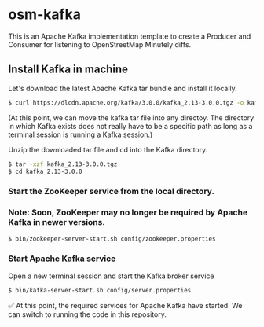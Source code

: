 # osm-kafka

This is an Apache Kafka implementation template to create a Producer and Consumer for listening to OpenStreetMap Minutely diffs.


## Install Kafka in machine

Let's download the latest Apache Kafka tar bundle and install it locally.

```sh
$ curl https://dlcdn.apache.org/kafka/3.0.0/kafka_2.13-3.0.0.tgz -o kafka_2.13-3.0.0.tgz
```


(At this point, we can move the kafka tar file into any directoy. The directory in which Kafka exists does not really have to be a specific path as long as a terminal session is running a Kafka session.)

Unzip the downloaded tar file and cd into the Kafka directory. 

```sh
$ tar -xzf kafka_2.13-3.0.0.tgz
$ cd kafka_2.13-3.0.0
```


### Start the ZooKeeper service from the local directory.

### Note: Soon, ZooKeeper may no longer be required by Apache Kafka in newer versions.

```sh
$ bin/zookeeper-server-start.sh config/zookeeper.properties
```


### Start Apache Kafka service

Open a new terminal session and start the Kafka broker service

```sh
$ bin/kafka-server-start.sh config/server.properties
```


✅ At this point, the required services for Apache Kafka have started. We can switch to running the code in this repository.


